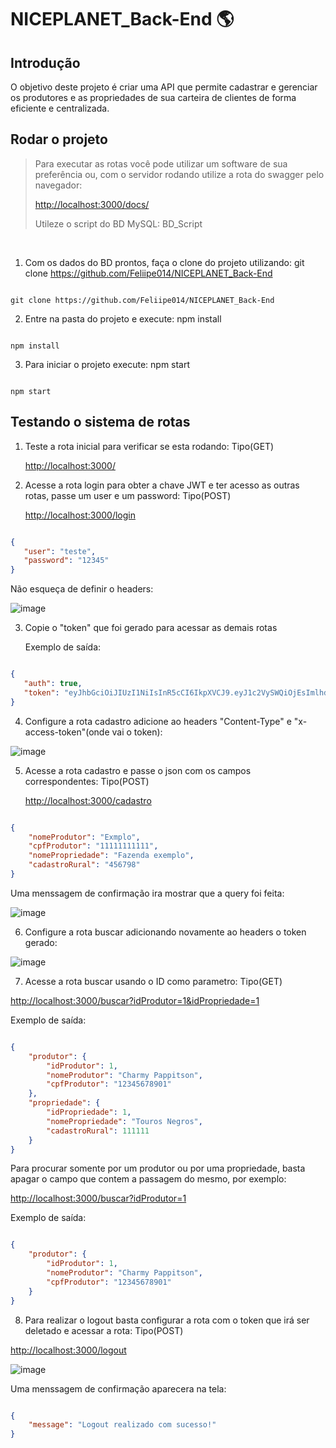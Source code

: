 # NICEPLANET_Back-End 🌎

## Introdução

O objetivo deste projeto é criar uma API que permite cadastrar e gerenciar os produtores e as propriedades de sua carteira de clientes de forma eficiente e centralizada.

## Rodar o projeto

> Para executar as rotas você pode utilizar um software de sua preferência ou, com o servidor rodando utilize a rota do swagger pelo navegador:
> 
> [http://localhost:3000/docs/](http://localhost:3000/docs/)
> 
> Utileze o script do BD MySQL: BD_Script



<br>

1) Com os dados do BD prontos, faça o clone do projeto utilizando: git clone https://github.com/Feliipe014/NICEPLANET_Back-End

```

git clone https://github.com/Feliipe014/NICEPLANET_Back-End

```

2) Entre na pasta do projeto e execute: npm install

```

npm install

```

3) Para iniciar o projeto execute: npm start

```

npm start

```

## Testando o sistema de rotas

1) Teste a rota inicial para verificar se esta rodando: Tipo(GET)

    [http://localhost:3000/](http://localhost:3000)

2) Acesse a rota login para obter a chave JWT e ter acesso as outras rotas, passe um user e um password: Tipo(POST)

    [http://localhost:3000/login](http://localhost:3000/login)
    
 ```json

{
	"user": "teste",
	"password": "12345"
}

```

Não esqueça de definir o headers:

![image](https://github.com/Feliipe014/NICEPLANET_Back-End/assets/86086389/b9d18965-d27c-4e04-a635-0e34a34a327f)


3) Copie o "token" que foi gerado para acessar as demais rotas

    Exemplo de saída:
    
 ```json

{
	"auth": true,
	"token": "eyJhbGciOiJIUzI1NiIsInR5cCI6IkpXVCJ9.eyJ1c2VySWQiOjEsImlhdCI6MTY4NDUyMTc4MywiZXhwIjoxNjg0NTIyMDgzfQ.DnaKvQQXTYpb_e5mvSO22--Nu_3srOL6VcPM9SoapgI"
}

```

4) Configure a rota cadastro adicione ao headers "Content-Type" e "x-access-token"(onde vai o token):

![image](https://github.com/Feliipe014/NICEPLANET_Back-End/assets/86086389/08beae1d-bf56-43f9-9118-4f89291fb07e)

5) Acesse a rota cadastro e passe o json com os campos correspondentes: Tipo(POST)

    [http://localhost:3000/cadastro](http://localhost:3000/cadastro)
    
```json

{
	"nomeProdutor": "Exmplo", 
	"cpfProdutor": "11111111111",
	"nomePropriedade": "Fazenda exemplo",
	"cadastroRural": "456798"
}

```

   Uma menssagem de confirmação ira mostrar que a query foi feita:
   
![image](https://github.com/Feliipe014/NICEPLANET_Back-End/assets/86086389/a9a1adc6-892d-4f94-a737-8cdca491142a)

6) Configure a rota buscar adicionando novamente ao headers o token gerado:

![image](https://github.com/Feliipe014/NICEPLANET_Back-End/assets/86086389/f44980ca-830b-4b86-87b9-eb94dabf24e9)

7) Acesse a rota buscar usando o ID como parametro: Tipo(GET)

[http://localhost:3000/buscar?idProdutor=1&idPropriedade=1](http://localhost:3000/buscar?idProdutor=1&idPropriedade=1)

Exemplo de saída:

```json

{
	"produtor": {
		"idProdutor": 1,
		"nomeProdutor": "Charmy Pappitson",
		"cpfProdutor": "12345678901"
	},
	"propriedade": {
		"idPropriedade": 1,
		"nomePropriedade": "Touros Negros",
		"cadastroRural": 111111
	}
}

```
  
   
   Para procurar somente por um produtor ou por uma propriedade, basta apagar o campo que contem a passagem do mesmo, por exemplo:

[http://localhost:3000/buscar?idProdutor=1](http://localhost:3000/buscar?idProdutor=1)

Exemplo de saída:

```json

{
	"produtor": {
		"idProdutor": 1,
		"nomeProdutor": "Charmy Pappitson",
		"cpfProdutor": "12345678901"
	}
}

```

8) Para realizar o logout basta configurar a rota com o token que irá ser deletado e acessar a rota: Tipo(POST)

[http://localhost:3000/logout](http://localhost:3000/logout)

![image](https://github.com/Feliipe014/NICEPLANET_Back-End/assets/86086389/293321e5-713e-4cd2-bdfc-1065d60ec35f)

   Uma menssagem de confirmação aparecera na tela:
   
```json

{
	"message": "Logout realizado com sucesso!"
}

```




